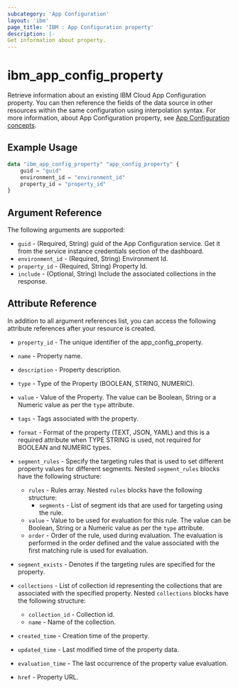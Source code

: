 ```yaml
---
subcategory: 'App Configuration'
layout: 'ibm'
page_title: 'IBM : App Configuration property'
description: |-
Get information about property.
---
```


# ibm_app_config_property

Retrieve information about an existing IBM Cloud App Configuration property. You can then reference the fields of the data source in other resources within the same configuration using interpolation syntax. For more information, about App Configuration property, see [App Configuration concepts](https://cloud.ibm.com//docs/app-configuration?topic=app-configuration-ac-overview).

## Example Usage

```terraform
data "ibm_app_config_property" "app_config_property" {
	guid = "guid"
	environment_id = "environment_id"
	property_id = "property_id"
}
```

## Argument Reference

The following arguments are supported:

- `guid` - (Required, String) guid of the App Configuration service. Get it from the service instance credentials section of the dashboard.
- `environment_id` - (Required, String) Environment Id.
- `property_id` - (Required, String) Property Id.
- `include` - (Optional, String) Include the associated collections in the response.

## Attribute Reference

In addition to all argument references list, you can access the following attribute references after your resource is created.

- `property_id` - The unique identifier of the app_config_property.
- `name` - Property name.
- `description` - Property description.
- `type` - Type of the Property (BOOLEAN, STRING, NUMERIC).
- `value` - Value of the Property. The value can be Boolean, String or a Numeric value as per the `type` attribute.
- `tags` - Tags associated with the property.
- `format` - Format of the property (TEXT, JSON, YAML) and this is a required attribute when TYPE STRING is used, not required for BOOLEAN and NUMERIC types.
- `segment_rules` - Specify the targeting rules that is used to set different property values for different segments. Nested `segment_rules` blocks have the following structure:
    - `rules` - Rules array. Nested `rules` blocks have the following structure:
        - `segments` - List of segment ids that are used for targeting using the rule.
    - `value` - Value to be used for evaluation for this rule. The value can be Boolean, String or a Numeric value as per the `type` attribute.
    - `order` - Order of the rule, used during evaluation. The evaluation is performed in the order defined and the value associated with the first matching rule is used for evaluation.

- `segment_exists` - Denotes if the targeting rules are specified for the property.
- `collections` - List of collection id representing the collections that are associated with the specified property. Nested `collections` blocks have the following structure:
    - `collection_id` - Collection id.
    - `name` - Name of the collection.

- `created_time` - Creation time of the property.
- `updated_time` - Last modified time of the property data.
- `evaluation_time` - The last occurrence of the property value evaluation.
- `href` - Property URL.